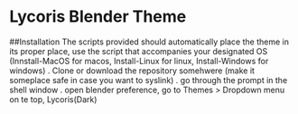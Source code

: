 # Lycoris Blender Theme

##Installation
The scripts provided should automatically place the theme in its proper place, use the script that accompanies your designated OS (Innstall-MacOS for macos, Install-Linux for linux, Install-Windows for windows)
. Clone or download the repository somehwere (make it someplace safe in case you want to syslink)
. go through the prompt in the shell window
. open blender preference, go to Themes > Dropdown menu on te top, Lycoris(Dark)

